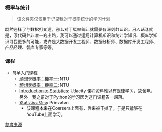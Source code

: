 ### 概率与统计

>  该文件夹仅仅用于记录我对于概率统计的学习计划

既然选择了与数据打交道，那么对于概率统计就需要有深刻的认识。用人话说就是，写代码并非唯一的出路，我可以通过运用计算机知识和统计学知识、概率学知识寻找更多的可能，或许是大数据开发工程师、数据分析师、数据库开发工程师、产品经理、智库专家等等。

### 课程

* 简单入门课程
  * [頑想學概率：機率一](https://www.coursera.org/learn/prob1#syllabus): NTU
  * [頑想學概率：機率二](https://www.coursera.org/learn/prob2): NTU
  * ~~[Introduction to Statistics](https://www.udacity.com/wiki/st101): Udacity~~ 课程资料难以有规律学习，故舍弃。另外，我之前对于Python的学习因为这门课程告一段落。
  * [Statistics One](https://www.youtube.com/playlist?list=PLycnP7USbo1V3jlyjAzWUB201cLxPq4NP): Princeton 
    * 该课程本来在Coursera上面有，后来被干掉了，于是只能够在YouTube上面学习。
    

[参考来源](https://zhuanlan.zhihu.com/p/108439308)

